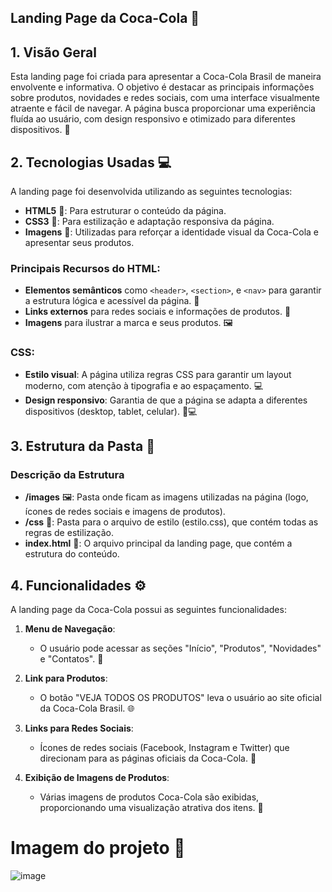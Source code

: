 ##  Landing Page da Coca-Cola 🥤

## 1. Visão Geral
Esta landing page foi criada para apresentar a Coca-Cola Brasil de maneira envolvente e informativa. O objetivo é destacar as principais informações sobre produtos, novidades e redes sociais, com uma interface visualmente atraente e fácil de navegar. A página busca proporcionar uma experiência fluída ao usuário, com design responsivo e otimizado para diferentes dispositivos. 🌟

## 2. Tecnologias Usadas 💻

A landing page foi desenvolvida utilizando as seguintes tecnologias:
- **HTML5** 📝: Para estruturar o conteúdo da página.
- **CSS3** 🎨: Para estilização e adaptação responsiva da página.
- **Imagens** 📸: Utilizadas para reforçar a identidade visual da Coca-Cola e apresentar seus produtos.

### Principais Recursos do HTML:
- **Elementos semânticos** como `<header>`, `<section>`, e `<nav>` para garantir a estrutura lógica e acessível da página. 📂
- **Links externos** para redes sociais e informações de produtos. 🔗
- **Imagens** para ilustrar a marca e seus produtos. 🖼️

### CSS:
- **Estilo visual**: A página utiliza regras CSS para garantir um layout moderno, com atenção à tipografia e ao espaçamento. 💻
- **Design responsivo**: Garantia de que a página se adapta a diferentes dispositivos (desktop, tablet, celular). 📱💻

## 3. Estrutura da Pasta 📂
### Descrição da Estrutura
- **/images** 🖼️: Pasta onde ficam as imagens utilizadas na página (logo, ícones de redes sociais e imagens de produtos).
- **/css** 🎨: Pasta para o arquivo de estilo (estilo.css), que contém todas as regras de estilização.
- **index.html** 📝: O arquivo principal da landing page, que contém a estrutura do conteúdo.

## 4. Funcionalidades ⚙️

A landing page da Coca-Cola possui as seguintes funcionalidades:

1. **Menu de Navegação**: 
   - O usuário pode acessar as seções "Início", "Produtos", "Novidades" e "Contatos". 📑
   
2. **Link para Produtos**: 
   - O botão "VEJA TODOS OS PRODUTOS" leva o usuário ao site oficial da Coca-Cola Brasil. 🌐
   
3. **Links para Redes Sociais**:
   - Ícones de redes sociais (Facebook, Instagram e Twitter) que direcionam para as páginas oficiais da Coca-Cola. 📱

4. **Exibição de Imagens de Produtos**:
   - Várias imagens de produtos Coca-Cola são exibidas, proporcionando uma visualização atrativa dos itens. 🥤

# Imagem do projeto 📸

![image](https://github.com/FelipeBritoSP10/CocaCola/assets/139879477/19870abd-c085-4f42-8733-05a4cd27de76) 
